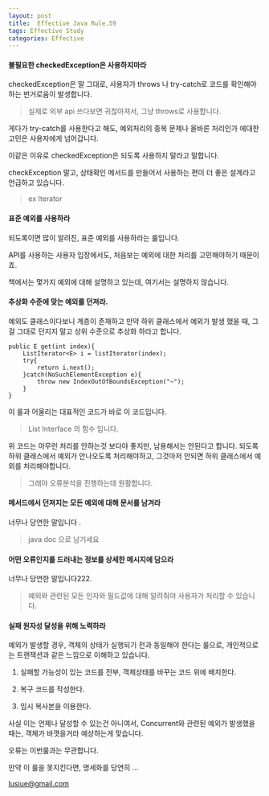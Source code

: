 ```yaml
---
layout: post
title:  Effective Java Rule.59   
tags: Effective Study 
categories: Effective
---   
```


#### 불필요한 checkedException은 사용하지마라 

checkedException은 말 그대로, 사용자가 throws 나 try-catch로 코드를 확인해야하는 번거로움이 발생합니다. 

> 실제로 외부 api 쓰다보면 귀찮아져서, 그냥 throws로 사용합니다.

게다가 try-catch를 사용한다고 해도, 예외처리의 중복 문제나 올바른 처리인가 에대한 고민은 사용자에게 넘어갑니다. 

이같은 이유로 checkedException은 되도록 사용하지 말라고 말합니다.

checkException 말고, 상태확인 메서드를 만들어서 사용하는 편이 더 좋은 설계라고 언급하고 있습니다.

> ex Iterator 

#### 표준 예외를 사용하라 

되도록이면 많이 알려진, 표준 예외를 사용하라는 룰입니다.

API를 사용하는 사용자 입장에서도, 처음보는 예외에 대한 처리를 고민해야하기 때문이죠.

책에서는 몇가지 예외에 대해 설명하고 있는데, 여기서는 설명하지 않습니다.


#### 추상화 수준에 맞는 예외를 던져라. 


예외도 클래스이다보니 계층이 존재하고 만약 하위 클래스에서 예외가 발생 했을 때, 그걸 그대로 던지지 말고 상위 수준으로 추상화 하라고 합니다.

    public E get(int index){
        ListIterator<E> i = listIterator(index);
        try{
            return i.next();
        }catch(NoSuchElementException e){
            throw new IndexOutOfBoundsException("~");
        }
    }

이 룰과 어울리는 대표적인 코드가 바로 이 코드입니다. 

> List Interface 의 함수 입니다.

위 코드는 아무런 처리를 안하는것 보다야 좋지만, 남용해서는 안된다고 합니다. 되도록 하위 클래스에서 예외가 안나오도록 처리해야하고, 그것마저 안되면 하위 클래스에서 예외를 처리해야합니다. 

> 그래야 오류분석을 진행하는데 원활합니다.

#### 메서드에서 던져지는 모든 예외에 대해 문서를 남겨라

너무나 당연한 말입니다 .

> java doc 으로 남기세요  

#### 어떤 오류인지를 드러내는 정보를 상세한 메시지에 담으라

너무나 당연한 말입니다222.

> 예외와 관련된 모든 인자와 필드값에 대해 알려줘야 사용자가 처리할 수 있습니다.

#### 실패 원자성 달성을 위해 노력하라

예외가 발생할 경우, 객체의 상태가 실행되기 전과 동일해야 한다는 룰으로, 개인적으로는 트랜잭션과 같은 느낌으로 이해하고 있습니다. 

1. 실패할 가능성이 있는 코드를 전부, 객체상태를 바꾸는 코드 위에 배치한다.

2. 복구 코드를 작성한다.

3. 임시 복사본을 이용한다.   

사실 이는 언제나 달성할 수 있는건 아니여서, Concurrent와 관련된 예외가 발생했을 때는, 객체가 바꼇을거라 예상하는게 맞습니다.

오류는 이번룰과는 무관합니다.   

만약 이 룰을 못지킨다면, 명세화를 당연히 ... 


lusiue@gmail.com   
